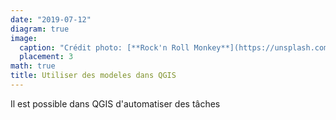 ```yaml
---
date: "2019-07-12"
diagram: true
image:
  caption: "Crédit photo: [**Rock'n Roll Monkey**](https://unsplash.com/photos/R4WCbazrD1g)"
  placement: 3
math: true
title: Utiliser des modeles dans QGIS
---
```



Il est possible dans QGIS d'automatiser des tâches